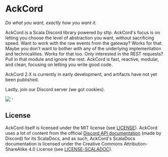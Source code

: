 # AckCord

*Do what you want, exactly how you want it.*

AckCord is a Scala Discord library powered by sttp. AckCord's focus is on letting you choose the level of abstraction
you want, without sacrificing speed. Want to work with the raw events from the gateway? Works for that. Maybe you don't
want to bother with any of the underlying implementation and technicalities. Works for that too. Only interested in the
REST requests? Pull in that module and ignore the rest. AckCord is fast, reactive, modular, and clean, focusing on
letting you write good code.

AckCord 2.X is currently in early development, and artifacts have not yet been published.

Lastly, join our Discord server (we got cookies).

[![](https://discord.com/api/guilds/399373512072232961/embed.png?style=banner1)](https://discord.gg/5UH627u) '

## License

AckCord itself is licensed under the MIT license (see [LICENSE](https://github.com/Katrix/AckCord/blob/2.x/LICENSE)).
AckCord uses a lot of content from the
official [Discord API documentation](https://github.com/discord/discord-api-docs) (made by Discord) for its ScalaDocs,
and as such, AckCord's ScalaDocs documentation is licensed under the Creative Commons Attribution-ShareAlike 4.0
License (see [LICENSE-SCALADOC](https://github.com/Katrix/AckCord/blob/2.x/LICENSE-SCALADOC)).
